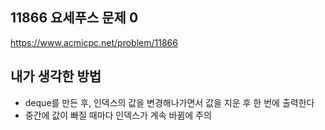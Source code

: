 ## 11866 요세푸스 문제 0

<https://www.acmicpc.net/problem/11866>

## 내가 생각한 방법

- deque를 만든 후, 인덱스의 값을 변경해나가면서 값을 지운 후 한 번에 출력한다
- 중간에 값이 빠질 때마다 인덱스가 계속 바뀜에 주의
